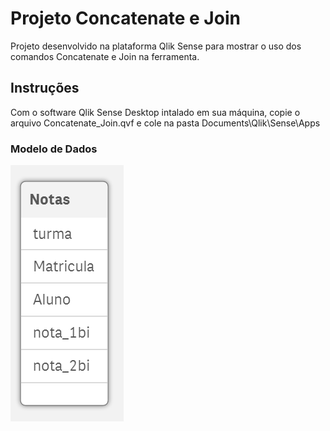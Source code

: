 # Projeto Concatenate e Join

Projeto desenvolvido na plataforma Qlik Sense para mostrar o uso dos comandos Concatenate e Join na ferramenta.

## Instruções

Com o software Qlik Sense Desktop intalado em sua máquina, copie o arquivo Concatenate_Join.qvf e cole na pasta Documents\Qlik\Sense\Apps

### Modelo de Dados

![dsds](tabela.PNG)





